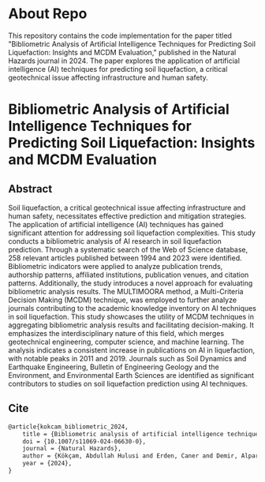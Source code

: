 # About Repo
This repository contains the code implementation for the paper titled "Bibliometric Analysis of Artificial Intelligence Techniques for Predicting Soil Liquefaction: Insights and MCDM Evaluation," published in the Natural Hazards journal in 2024. The paper explores the application of artificial intelligence (AI) techniques for predicting soil liquefaction, a critical geotechnical issue affecting infrastructure and human safety.

# Bibliometric Analysis of Artificial Intelligence Techniques for Predicting Soil Liquefaction: Insights and MCDM Evaluation

## Abstract
Soil liquefaction, a critical geotechnical issue affecting infrastructure and human safety, necessitates effective prediction and mitigation strategies. The application of artificial intelligence (AI) techniques has gained significant attention for addressing soil liquefaction complexities. This study conducts a bibliometric analysis of AI research in soil liquefaction prediction. Through a systematic search of the Web of Science database, 258 relevant articles published between 1994 and 2023 were identified. Bibliometric indicators were applied to analyze publication trends, authorship patterns, affiliated institutions, publication venues, and citation patterns. Additionally, the study introduces a novel approach for evaluating bibliometric analysis results. The MULTIMOORA method, a Multi-Criteria Decision Making (MCDM) technique, was employed to further analyze journals contributing to the academic knowledge inventory on AI techniques in soil liquefaction. This study showcases the utility of MCDM techniques in aggregating bibliometric analysis results and facilitating decision-making. It emphasizes the interdisciplinary nature of this field, which merges geotechnical engineering, computer science, and machine learning. The analysis indicates a consistent increase in publications on AI in liquefaction, with notable peaks in 2011 and 2019. Journals such as Soil Dynamics and Earthquake Engineering, Bulletin of Engineering Geology and the Environment, and Environmental Earth Sciences are identified as significant contributors to studies on soil liquefaction prediction using AI techniques.

## Cite

```markdown
@article{kokcam_bibliometric_2024,
	title = {Bibliometric analysis of artificial intelligence techniques for predicting soil liquefaction: insights and {MCDM} evaluation},
	doi = {10.1007/s11069-024-06630-0},
	journal = {Natural Hazards},
	author = {Kökçam, Abdullah Hulusi and Erden, Caner and Demir, Alparslan Serhat and Kurnaz, Talas Fikret},
	year = {2024},
}
```
